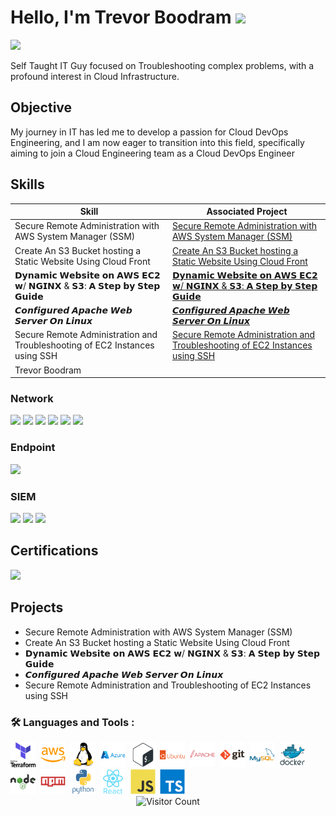 <h1>
  Hello, I'm Trevor Boodram
  <img src="https://media.giphy.com/media/hvRJCLFzcasrR4ia7z/giphy.gif" width="30px"/>
</h1>

<a href="https://www.linkedin.com/in//"><img src="https://img.shields.io/badge/-LinkedIn-0072b1?&style=for-the-badge&logo=linkedin&logoColor=white" /></a>

Self Taught IT Guy focused on Troubleshooting complex problems, with a profound interest in Cloud Infrastructure.

## Objective


My journey in IT has led me to develop a passion for Cloud DevOps Engineering, and I am now eager to transition into this field, specifically aiming to join a Cloud Engineering team as a Cloud DevOps Engineer

## Skills


| Skill                                           | Associated Project                                    |
| ----------------------------------------------- | ----------------------------------------------------- |
| Secure Remote Administration with AWS System Manager (SSM) | <a href="https://medium.com/@TrevorB4135/secure-remote-administration-with-aws-system-manager-ssm-9b981cf07fb7">Secure Remote Administration with AWS System Manager (SSM)</a> |
| Create An S3 Bucket hosting a Static Website Using Cloud Front | <a href="https://medium.com/@TrevorB4135/create-an-s3-bucket-hosting-a-static-website-using-cloud-front-910bdf388e49">Create An S3 Bucket hosting a Static Website Using Cloud Front</a> |
| 𝗗𝘆𝗻𝗮𝗺𝗶𝗰 𝗪𝗲𝗯𝘀𝗶𝘁𝗲 𝗼𝗻 𝗔𝗪𝗦 𝗘𝗖𝟮 𝘄/ 𝗡𝗚𝗜𝗡𝗫 & 𝗦𝟯: 𝗔 𝗦𝘁𝗲𝗽 𝗯𝘆 𝗦𝘁𝗲𝗽 𝗚𝘂𝗶𝗱𝗲           | <a href="https://medium.com/@TrevorB4135/-dc9f4194b9ea)">𝗗𝘆𝗻𝗮𝗺𝗶𝗰 𝗪𝗲𝗯𝘀𝗶𝘁𝗲 𝗼𝗻 𝗔𝗪𝗦 𝗘𝗖𝟮 𝘄/ 𝗡𝗚𝗜𝗡𝗫 & 𝗦𝟯: 𝗔 𝗦𝘁𝗲𝗽 𝗯𝘆 𝗦𝘁𝗲𝗽 𝗚𝘂𝗶𝗱𝗲               |
| 𝘾𝙤𝙣𝙛𝙞𝙜𝙪𝙧𝙚𝙙 𝘼𝙥𝙖𝙘𝙝𝙚 𝙒𝙚𝙗 𝙎𝙚𝙧𝙫𝙚𝙧 𝙊𝙣 𝙇𝙞𝙣𝙪𝙭        | <a href="https://medium.com/@TrevorB4135/-f130b30121e0">𝘾𝙤𝙣𝙛𝙞𝙜𝙪𝙧𝙚𝙙 𝘼𝙥𝙖𝙘𝙝𝙚 𝙒𝙚𝙗 𝙎𝙚𝙧𝙫𝙚𝙧 𝙊𝙣 𝙇𝙞𝙣𝙪𝙭         |
| Secure Remote Administration and Troubleshooting of EC2 Instances using SSH                    | <a href="https://medium.com/@TrevorB4135/secure-remote-administration-and-troubleshooting-of-ec2-instances-using-ssh-f0efc366c594">Secure Remote Administration and Troubleshooting of EC2 Instances using SSH
Trevor Boodram                  |      


### Network

<div>
    <img src="https://img.shields.io/badge/-Wireshark-1679A7?&style=for-the-badge&logo=Wireshark&logoColor=white" />
    <img src="https://img.shields.io/badge/microsoft%20azure-0089D6?style=for-the-badge&logo=microsoft-azure&logoColor=white" />
    <img src="https://img.shields.io/badge/VMware-231f20?style=for-the-badge&logo=VMware&logoColor=white" />
    <img src="https://img.shields.io/badge/powershell-5391FE?style=for-the-badge&logo=powershell&logoColor=white" />
    <img src="https://img.shields.io/badge/GitHub-100000?style=for-the-badge&logo=github&logoColor=white" />
    <img src="https://img.shields.io/badge/Kali_Linux-557C94?style=for-the-badge&logo=kali-linux&logoColor=white" />
</div>

### Endpoint

<div>
    <img src="https://img.shields.io/badge/-Microsoft_Defender_for_Endpoint-00A4EF?&style=for-the-badge&logo=Microsoft&logoColor=white" />
</div>

### SIEM

<div>
    <img src="https://img.shields.io/badge/-Microsoft_Sentinel-0078D4?&style=for-the-badge&logo=Microsoft&logoColor=white" />
    <img src="https://img.shields.io/badge/-Splunk-000000?&style=for-the-badge&logo=Splunk&logoColor=white" />
    <img src="https://img.shields.io/badge/-Elastic-005571?&style=for-the-badge&logo=Elastic&logoColor=white" />
</div>

## Certifications

<div>
<img src="https://img.shields.io/badge/-Security%2B-FF0000?&style=for-the-badge&logo=CompTIA&logoColor=white" />
</div>

## Projects

- Secure Remote Administration with AWS System Manager (SSM)
- Create An S3 Bucket hosting a Static Website Using Cloud Front
- 𝗗𝘆𝗻𝗮𝗺𝗶𝗰 𝗪𝗲𝗯𝘀𝗶𝘁𝗲 𝗼𝗻 𝗔𝗪𝗦 𝗘𝗖𝟮 𝘄/ 𝗡𝗚𝗜𝗡𝗫 & 𝗦𝟯: 𝗔 𝗦𝘁𝗲𝗽 𝗯𝘆 𝗦𝘁𝗲𝗽 𝗚𝘂𝗶𝗱𝗲
- 𝘾𝙤𝙣𝙛𝙞𝙜𝙪𝙧𝙚𝙙 𝘼𝙥𝙖𝙘𝙝𝙚 𝙒𝙚𝙗 𝙎𝙚𝙧𝙫𝙚𝙧 𝙊𝙣 𝙇𝙞𝙣𝙪𝙭
- Secure Remote Administration and Troubleshooting of EC2 Instances using SSH


### :hammer_and_wrench: Languages and Tools :
<div>
  <img src="https://raw.githubusercontent.com/devicons/devicon/1119b9f84c0290e0f0b38982099a2bd027a48bf1/icons/terraform/terraform-original-wordmark.svg" title="Terraform" alt="Terraform" width="40" height="40"/>&nbsp;
  <img src="https://github.com/devicons/devicon/blob/master/icons/amazonwebservices/amazonwebservices-plain-wordmark.svg" title="AWS" alt="AWS" width="40" height="40"/>&nbsp;
  <img src="https://raw.githubusercontent.com/devicons/devicon/1119b9f84c0290e0f0b38982099a2bd027a48bf1/icons/linux/linux-original.svg" title="Linux" alt="Linux" width="40" height="40"/>&nbsp;
  <img src="https://raw.githubusercontent.com/devicons/devicon/1119b9f84c0290e0f0b38982099a2bd027a48bf1/icons/azure/azure-original-wordmark.svg" title="Azure" alt="Azure" width="40" height="40"/>&nbsp;
  <img src="https://raw.githubusercontent.com/devicons/devicon/1119b9f84c0290e0f0b38982099a2bd027a48bf1/icons/bash/bash-original.svg" title="Bash" alt="Bash" width="40" height="40"/>&nbsp;
  <img src="https://raw.githubusercontent.com/devicons/devicon/1119b9f84c0290e0f0b38982099a2bd027a48bf1/icons/ubuntu/ubuntu-plain-wordmark.svg" title="Ubuntu" alt="Ubuntu" width="40" height="40"/>&nbsp;
  <img src="https://raw.githubusercontent.com/devicons/devicon/1119b9f84c0290e0f0b38982099a2bd027a48bf1/icons/apache/apache-line-wordmark.svg" title="Apache" alt="Apache" width="40" height="40"/>&nbsp;
  <img src="https://github.com/devicons/devicon/blob/master/icons/git/git-original-wordmark.svg" title="Git" **alt="Git" width="40" height="40"/>&nbsp;
  <img src="https://github.com/devicons/devicon/blob/master/icons/mysql/mysql-original-wordmark.svg" title="MySQL"  alt="MySQL" width="40" height="40"/>&nbsp;
  <img src="https://raw.githubusercontent.com/devicons/devicon/1119b9f84c0290e0f0b38982099a2bd027a48bf1/icons/docker/docker-original-wordmark.svg" title="Docker" alt="Docker" width="40" height="40"/>&nbsp;
  <img src="https://raw.githubusercontent.com/devicons/devicon/1119b9f84c0290e0f0b38982099a2bd027a48bf1/icons/nodejs/nodejs-original-wordmark.svg" title="Nodejs" **alt="Nodejs" width="40" height="40"/>&nbsp;
  <img src="https://raw.githubusercontent.com/devicons/devicon/1119b9f84c0290e0f0b38982099a2bd027a48bf1/icons/npm/npm-original-wordmark.svg" title="npm" **alt="npm" width="40" height="40"/>&nbsp;
  <img src="https://raw.githubusercontent.com/devicons/devicon/1119b9f84c0290e0f0b38982099a2bd027a48bf1/icons/python/python-original-wordmark.svg" title="Python" alt="Python" width="40" height="40"/>&nbsp;
  <img src="https://github.com/devicons/devicon/blob/master/icons/react/react-original-wordmark.svg" title="React" alt="React" width="40" height="40"/>&nbsp;
  <img src="https://github.com/devicons/devicon/blob/master/icons/javascript/javascript-original.svg" title="JavaScript" alt="JavaScript" width="40" height="40"/>&nbsp;
  <img src="https://raw.githubusercontent.com/devicons/devicon/1119b9f84c0290e0f0b38982099a2bd027a48bf1/icons/typescript/typescript-original.svg" title="TypeScript" alt="TypeScript" width="40" height="40"/>&nbsp;
</div>

<div align="center">
<img src="https://komarev.com/ghpvc/?username=TrevorB20&style=for-the-badge&color=blue" alt="Visitor Count" />
</div>
